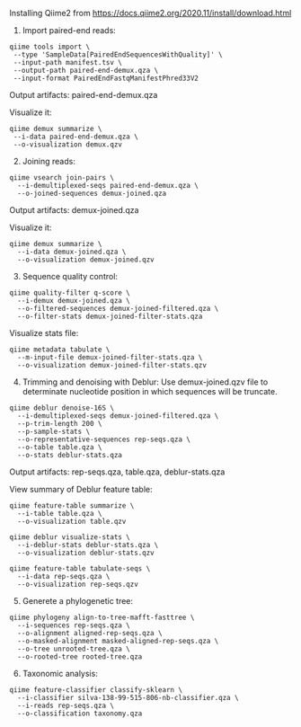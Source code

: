 Installing Qiime2 from https://docs.qiime2.org/2020.11/install/download.html 

1. Import paired-end reads:
```
qiime tools import \
 --type 'SampleData[PairedEndSequencesWithQuality]' \
 --input-path manifest.tsv \
 --output-path paired-end-demux.qza \
 --input-format PairedEndFastqManifestPhred33V2
```
Output artifacts: paired-end-demux.qza

Visualize it: 
```
qiime demux summarize \
 --i-data paired-end-demux.qza \
 --o-visualization demux.qzv
```
2. Joining reads:
```
qiime vsearch join-pairs \
  --i-demultiplexed-seqs paired-end-demux.qza \
  --o-joined-sequences demux-joined.qza
```
Output artifacts: demux-joined.qza

Visualize it: 
```
qiime demux summarize \
  --i-data demux-joined.qza \
  --o-visualization demux-joined.qzv
```
3. Sequence quality control:
```
qiime quality-filter q-score \
  --i-demux demux-joined.qza \
  --o-filtered-sequences demux-joined-filtered.qza \
  --o-filter-stats demux-joined-filter-stats.qza
```
Visualize stats file: 
```
qiime metadata tabulate \
  --m-input-file demux-joined-filter-stats.qza \
  --o-visualization demux-joined-filter-stats.qzv
```
4. Trimming and denoising with Deblur:
Use demux-joined.qzv file to determinate nucleotide position in which sequences will be truncate. 
```
qiime deblur denoise-16S \
  --i-demultiplexed-seqs demux-joined-filtered.qza \
  --p-trim-length 200 \
  --p-sample-stats \
  --o-representative-sequences rep-seqs.qza \
  --o-table table.qza \
  --o-stats deblur-stats.qza
```
Output artifacts: rep-seqs.qza, table.qza, deblur-stats.qza

View summary of Deblur feature table:
```
qiime feature-table summarize \
  --i-table table.qza \
  --o-visualization table.qzv

qiime deblur visualize-stats \
  --i-deblur-stats deblur-stats.qza \
  --o-visualization deblur-stats.qzv

qiime feature-table tabulate-seqs \
  --i-data rep-seqs.qza \
  --o-visualization rep-seqs.qzv
```
5. Generete a phylogenetic tree:
```
qiime phylogeny align-to-tree-mafft-fasttree \
  --i-sequences rep-seqs.qza \
  --o-alignment aligned-rep-seqs.qza \
  --o-masked-alignment masked-aligned-rep-seqs.qza \
  --o-tree unrooted-tree.qza \
  --o-rooted-tree rooted-tree.qza
```
6. Taxonomic analysis:
```
qiime feature-classifier classify-sklearn \
  --i-classifier silva-138-99-515-806-nb-classifier.qza \
  --i-reads rep-seqs.qza \
  --o-classification taxonomy.qza
```
